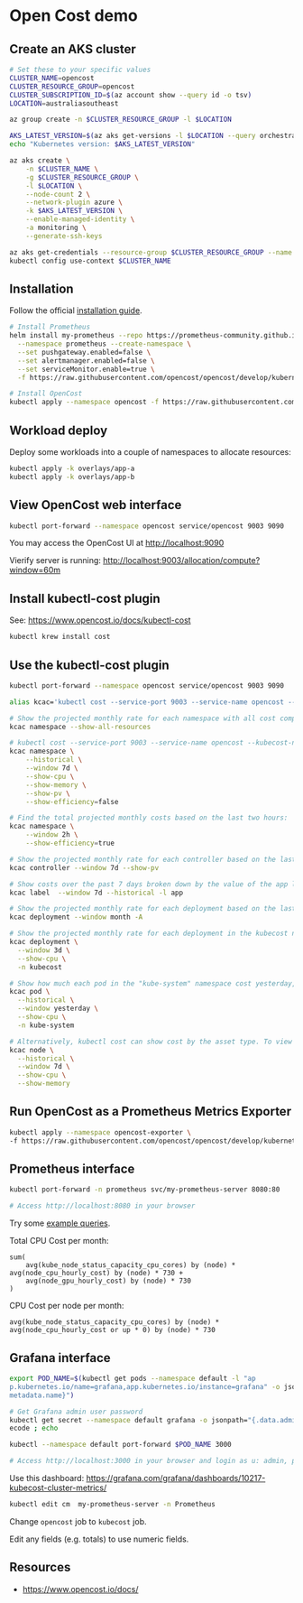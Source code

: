 Open Cost demo
==============

Create an AKS cluster
---------------------

```sh
# Set these to your specific values
CLUSTER_NAME=opencost
CLUSTER_RESOURCE_GROUP=opencost
CLUSTER_SUBSCRIPTION_ID=$(az account show --query id -o tsv)
LOCATION=australiasoutheast

az group create -n $CLUSTER_RESOURCE_GROUP -l $LOCATION

AKS_LATEST_VERSION=$(az aks get-versions -l $LOCATION --query orchestrators[*].orchestratorVersion -o tsv | sort -nr | head -n1)
echo "Kubernetes version: $AKS_LATEST_VERSION"

az aks create \
    -n $CLUSTER_NAME \
    -g $CLUSTER_RESOURCE_GROUP \
    -l $LOCATION \
    --node-count 2 \
    --network-plugin azure \
    -k $AKS_LATEST_VERSION \
    --enable-managed-identity \
    -a monitoring \
    --generate-ssh-keys

az aks get-credentials --resource-group $CLUSTER_RESOURCE_GROUP --name $CLUSTER_NAME --overwrite-existing
kubectl config use-context $CLUSTER_NAME
```

Installation
------------

Follow the official [installation guide](https://www.opencost.io/docs/install).

```sh
# Install Prometheus
helm install my-prometheus --repo https://prometheus-community.github.io/helm-charts prometheus \
  --namespace prometheus --create-namespace \
  --set pushgateway.enabled=false \
  --set alertmanager.enabled=false \
  --set serviceMonitor.enable=true \
  -f https://raw.githubusercontent.com/opencost/opencost/develop/kubernetes/prometheus/extraScrapeConfigs.yaml

# Install OpenCost
kubectl apply --namespace opencost -f https://raw.githubusercontent.com/opencost/opencost/develop/kubernetes/opencost.yaml
```

Workload deploy
---------------

Deploy some workloads into a couple of namespaces to allocate resources:

```sh
kubectl apply -k overlays/app-a
kubectl apply -k overlays/app-b
```

View OpenCost web interface
---------------------------

```sh
kubectl port-forward --namespace opencost service/opencost 9003 9090
```

You may access the OpenCost UI at [http://localhost:9090](http://localhost:9090)

Vierify server is running: [http://localhost:9003/allocation/compute?window=60m](http://localhost:9003/allocation/compute?window=60m)

Install kubectl-cost plugin
---------------------------

See: https://www.opencost.io/docs/kubectl-cost

```sh
kubectl krew install cost
```

Use the kubectl-cost plugin
---------------------------

```sh
kubectl port-forward --namespace opencost service/opencost 9003 9090

alias kcac='kubectl cost --service-port 9003 --service-name opencost --kubecost-namespace opencost --allocation-path /allocation/compute'

# Show the projected monthly rate for each namespace with all cost components displayed.
kcac namespace --show-all-resources

# kubectl cost --service-port 9003 --service-name opencost --kubecost-namespace opencost --allocation-path /allocation/compute  \
kcac namespace \
    --historical \
    --window 7d \
    --show-cpu \
    --show-memory \
    --show-pv \
    --show-efficiency=false

# Find the total projected monthly costs based on the last two hours:
kcac namespace \
    --window 2h \
    --show-efficiency=true

# Show the projected monthly rate for each controller based on the last 7 days of activity with PV (persistent volume) cost breakdown.
kcac controller --window 7d --show-pv

# Show costs over the past 7 days broken down by the value of the app label:
kcac label  --window 7d --historical -l app

# Show the projected monthly rate for each deployment based on the last month of activity with CPU, memory, GPU, PV, and network cost breakdown.
kcac deployment --window month -A

# Show the projected monthly rate for each deployment in the kubecost namespace based on the last 3 days of activity with CPU cost breakdown.
kcac deployment \
  --window 3d \
  --show-cpu \
  -n kubecost

# Show how much each pod in the "kube-system" namespace cost yesterday, including CPU-specific cost.
kcac pod \
  --historical \
  --window yesterday \
  --show-cpu \
  -n kube-system

# Alternatively, kubectl cost can show cost by the asset type. To view node cost with breakdowns of RAM and CPU cost for a window of 7 days.
kcac node \
  --historical \
  --window 7d \
  --show-cpu \
  --show-memory
```

Run OpenCost as a Prometheus Metrics Exporter
---------------------------------------------

```sh
kubectl apply --namespace opencost-exporter \
-f https://raw.githubusercontent.com/opencost/opencost/develop/kubernetes/exporter/opencost-exporter.yaml
```

Prometheus interface
--------------------

```sh
kubectl port-forward -n prometheus svc/my-prometheus-server 8080:80

# Access http://localhost:8080 in your browser
```

Try some [example queries](https://www.opencost.io/docs/prometheus#example-queries).

Total CPU Cost per month:

```promql
sum(
    avg(kube_node_status_capacity_cpu_cores) by (node) * avg(node_cpu_hourly_cost) by (node) * 730 +
    avg(node_gpu_hourly_cost) by (node) * 730
)
```

CPU Cost per node per month:

```promql
avg(kube_node_status_capacity_cpu_cores) by (node) * avg(node_cpu_hourly_cost or up * 0) by (node) * 730
```

Grafana interface
-----------------

```sh
export POD_NAME=$(kubectl get pods --namespace default -l "ap
p.kubernetes.io/name=grafana,app.kubernetes.io/instance=grafana" -o jsonpath="{.items[0].
metadata.name}")

# Get Grafana admin user password
kubectl get secret --namespace default grafana -o jsonpath="{.data.admin-password}" | base64 --d
ecode ; echo

kubectl --namespace default port-forward $POD_NAME 3000

# Access http://localhost:3000 in your browser and login as u: admin, p: <see-above>
```

Use this dashboard: https://grafana.com/grafana/dashboards/10217-kubecost-cluster-metrics/

```sh
kubectl edit cm  my-prometheus-server -n Prometheus
```

Change `opencost` job to `kubecost` job.

Edit any fields (e.g. totals) to use numeric fields.

Resources
---------

* https://www.opencost.io/docs/
